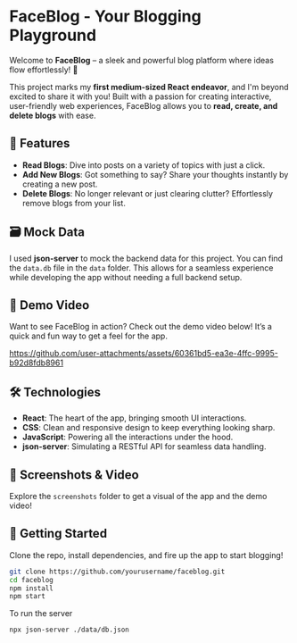 # FaceBlog - Your Blogging Playground

Welcome to **FaceBlog** – a sleek and powerful blog platform where ideas flow effortlessly! 🚀

This project marks my **first medium-sized React endeavor**, and I'm beyond excited to share it with you! Built with a passion for creating interactive, user-friendly web experiences, FaceBlog allows you to **read, create, and delete blogs** with ease.

## 🎯 Features

- **Read Blogs**: Dive into posts on a variety of topics with just a click.
- **Add New Blogs**: Got something to say? Share your thoughts instantly by creating a new post.
- **Delete Blogs**: No longer relevant or just clearing clutter? Effortlessly remove blogs from your list.

## 🗃️ Mock Data

I used **json-server** to mock the backend data for this project. You can find the `data.db` file in the `data` folder. This allows for a seamless experience while developing the app without needing a full backend setup.

## 🎥 Demo Video

Want to see FaceBlog in action? Check out the demo video below! It’s a quick and fun way to get a feel for the app.


https://github.com/user-attachments/assets/60361bd5-ea3e-4ffc-9995-b92d8fdb8961

## 🛠️ Technologies

- **React**: The heart of the app, bringing smooth UI interactions.
- **CSS**: Clean and responsive design to keep everything looking sharp.
- **JavaScript**: Powering all the interactions under the hood.
- **json-server**: Simulating a RESTful API for seamless data handling.

## 📂 Screenshots & Video

Explore the `screenshots` folder to get a visual of the app and the demo video!

## 🚀 Getting Started

Clone the repo, install dependencies, and fire up the app to start blogging!

```bash
git clone https://github.com/yourusername/faceblog.git
cd faceblog
npm install
npm start
```

To run the server

```bash
npx json-server ./data/db.json
```
